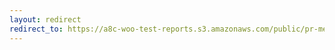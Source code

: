 ```yaml
---
layout: redirect
redirect_to: https://a8c-woo-test-reports.s3.amazonaws.com/public/pr-merge/43164/api/index.html
---
```

